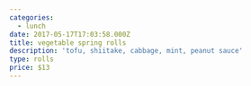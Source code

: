 ```yaml
---
categories:
  - lunch
date: 2017-05-17T17:03:58.000Z
title: vegetable spring rolls
description: 'tofu, shiitake, cabbage, mint, peanut sauce'
type: rolls
price: $13
---
```





